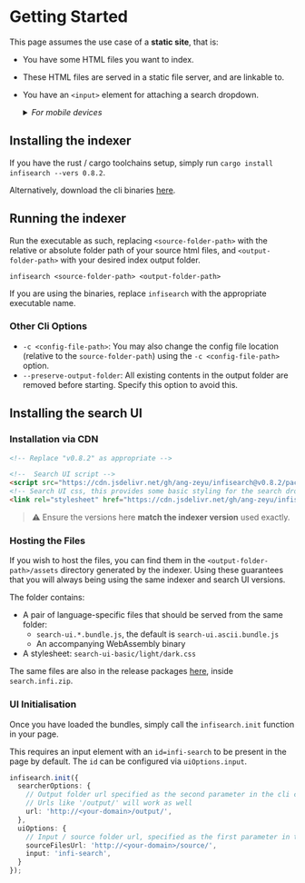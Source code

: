 # Getting Started

This page assumes the use case of a **static site**, that is:
- You have some HTML files you want to index.
- These HTML files are served in a static file server, and are linkable to.
- You have an `<input>` element for attaching a search dropdown.
  <details>
  <summary><em>For mobile devices</em></summary>
  <br>A fullscreen modal will show when the input element is focused.

  This documentation uses an alternative user interface (try the search function!), which is covered [later](./search_configuration.md#ui-mode).
  To preview the defaults, head on over [here](./search_configuration_styling.html).
  </details>

## Installing the indexer

If you have the rust / cargo toolchains setup, simply run `cargo install infisearch --vers 0.8.2`.

Alternatively, download the cli binaries [here](https://github.com/ang-zeyu/infisearch/releases).

## Running the indexer

Run the executable as such, replacing `<source-folder-path>` with the relative or absolute folder path of your source html files, and `<output-folder-path>` with your desired index output folder.

```
infisearch <source-folder-path> <output-folder-path>
```

If you are using the binaries, replace `infisearch` with the appropriate executable name.

### Other Cli Options

- `-c <config-file-path>`: You may also change the config file location (relative to the `source-folder-path`) using the `-c <config-file-path>` option.
- `--preserve-output-folder`: All existing contents in the output folder are removed before starting. Specify this option to avoid this.

## Installing the search UI

### Installation via CDN

```html
<!-- Replace "v0.8.2" as appropriate -->

<!--  Search UI script -->
<script src="https://cdn.jsdelivr.net/gh/ang-zeyu/infisearch@v0.8.2/packages/search-ui/dist/search-ui.ascii.bundle.js"></script>
<!-- Search UI css, this provides some basic styling for the search dropdown, and can be omitted if desired -->
<link rel="stylesheet" href="https://cdn.jsdelivr.net/gh/ang-zeyu/infisearch@v0.8.2/packages/search-ui/dist/search-ui-light.css" />
```

> ⚠️ Ensure the versions here **match the indexer version** used exactly.

### Hosting the Files

If you wish to host the files, you can find them in the `<output-folder-path>/assets` directory generated by the indexer. Using these guarantees that you will always being using the same indexer and search UI versions.

The folder contains:
- A pair of language-specific files that should be served from the same folder:
  - `search-ui.*.bundle.js`, the default is `search-ui.ascii.bundle.js`
  - An accompanying WebAssembly binary
- A stylesheet: `search-ui-basic/light/dark.css`

The same files are also in the release packages [here](https://github.com/ang-zeyu/infisearch/releases), inside `search.infi.zip`.

### UI Initialisation

Once you have loaded the bundles, simply call the `infisearch.init` function in your page.

This requires an input element with an `id=infi-search` to be present in the page by default. The `id` can be configured via `uiOptions.input`.

```ts
infisearch.init({
  searcherOptions: {
    // Output folder url specified as the second parameter in the cli command
    // Urls like '/output/' will work as well
    url: 'http://<your-domain>/output/',
  },
  uiOptions: {
    // Input / source folder url, specified as the first parameter in the cli command
    sourceFilesUrl: 'http://<your-domain>/source/',
    input: 'infi-search',
  }
});
```
